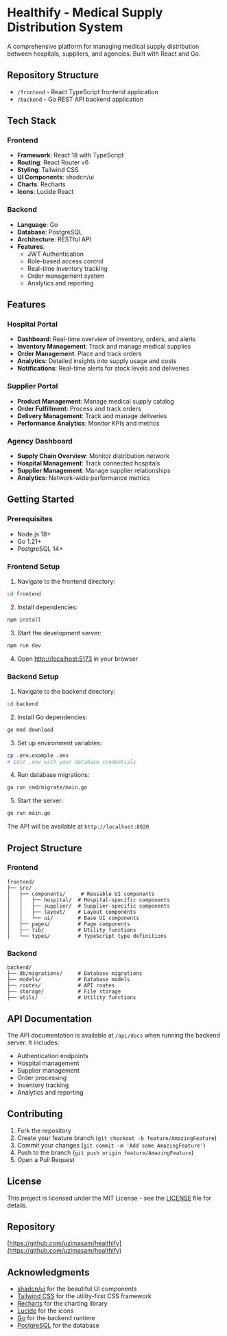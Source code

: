 # Healthify - Medical Supply Distribution System

A comprehensive platform for managing medical supply distribution between hospitals, suppliers, and agencies. Built with React and Go.

## Repository Structure

- `/frontend` - React TypeScript frontend application
- `/backend` - Go REST API backend application

## Tech Stack

### Frontend
- **Framework**: React 18 with TypeScript
- **Routing**: React Router v6
- **Styling**: Tailwind CSS
- **UI Components**: shadcn/ui
- **Charts**: Recharts
- **Icons**: Lucide React

### Backend
- **Language**: Go
- **Database**: PostgreSQL
- **Architecture**: RESTful API
- **Features**:
  - JWT Authentication
  - Role-based access control
  - Real-time inventory tracking
  - Order management system
  - Analytics and reporting

## Features

### Hospital Portal
- **Dashboard**: Real-time overview of inventory, orders, and alerts
- **Inventory Management**: Track and manage medical supplies
- **Order Management**: Place and track orders
- **Analytics**: Detailed insights into supply usage and costs
- **Notifications**: Real-time alerts for stock levels and deliveries

### Supplier Portal
- **Product Management**: Manage medical supply catalog
- **Order Fulfillment**: Process and track orders
- **Delivery Management**: Track and manage deliveries
- **Performance Analytics**: Monitor KPIs and metrics

### Agency Dashboard
- **Supply Chain Overview**: Monitor distribution network
- **Hospital Management**: Track connected hospitals
- **Supplier Management**: Manage supplier relationships
- **Analytics**: Network-wide performance metrics

## Getting Started

### Prerequisites
- Node.js 18+
- Go 1.21+
- PostgreSQL 14+

### Frontend Setup

1. Navigate to the frontend directory:
```bash
cd frontend
```

2. Install dependencies:
```bash
npm install
```

3. Start the development server:
```bash
npm run dev
```

4. Open [http://localhost:5173](http://localhost:5173) in your browser

### Backend Setup

1. Navigate to the backend directory:
```bash
cd backend
```

2. Install Go dependencies:
```bash
go mod download
```

3. Set up environment variables:
```bash
cp .env.example .env
# Edit .env with your database credentials
```

4. Run database migrations:
```bash
go run cmd/migrate/main.go
```

5. Start the server:
```bash
go run main.go
```

The API will be available at `http://localhost:8020`

## Project Structure

### Frontend
```
frontend/
├── src/
│   ├── components/     # Reusable UI components
│   │   ├── hospital/  # Hospital-specific components
│   │   ├── supplier/  # Supplier-specific components
│   │   ├── layout/    # Layout components
│   │   └── ui/        # Base UI components
│   ├── pages/         # Page components
│   ├── lib/           # Utility functions
│   └── types/         # TypeScript type definitions
```

### Backend
```
backend/
├── db/migrations/     # Database migrations
├── models/            # Database models
├── routes/            # API routes
├── storage/           # File storage
├── utils/             # Utility functions
```

## API Documentation

The API documentation is available at `/api/docs` when running the backend server. It includes:
- Authentication endpoints
- Hospital management
- Supplier management
- Order processing
- Inventory tracking
- Analytics and reporting

## Contributing

1. Fork the repository
2. Create your feature branch (`git checkout -b feature/AmazingFeature`)
3. Commit your changes (`git commit -m 'Add some AmazingFeature'`)
4. Push to the branch (`git push origin feature/AmazingFeature`)
5. Open a Pull Request

## License

This project is licensed under the MIT License - see the [LICENSE](LICENSE) file for details.

## Repository

[https://github.com/uzimasam/healthify](https://github.com/uzimasam/healthify)

## Acknowledgments

- [shadcn/ui](https://ui.shadcn.com/) for the beautiful UI components
- [Tailwind CSS](https://tailwindcss.com/) for the utility-first CSS framework
- [Recharts](https://recharts.org/) for the charting library
- [Lucide](https://lucide.dev/) for the icons
- [Go](https://golang.org/) for the backend runtime
- [PostgreSQL](https://www.postgresql.org/) for the database